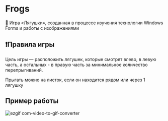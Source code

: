 # Frogs
🐸 Игра «Лягушки», созданная в процессе изучения технологии Windows Forms и работы с изображениями
## ❗Правила игры
Цель игры — расположить лягушек, которые смотрят влево, в левую часть, а остальных - в правую часть за минимальное количество перепрыгиваний.

Прыгать можно на листок, если он находится рядом или через 1 лягушку
## Пример работы
![ezgif com-video-to-gif-converter](https://github.com/user-attachments/assets/9b038b9a-74f6-4058-b3bd-c37345334bbf)

